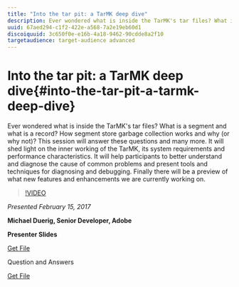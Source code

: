 ```yaml
---
title: "Into the tar pit: a TarMK deep dive"
description: Ever wondered what is inside the TarMK's tar files? What is a segment and what is a record? How segment store garbage collection works and why (or why not)? This session will answer these questions and many more. It will shed light on the inner working of the TarMK, its system requirements and performance characteristics. It will help participants to better understand and diagnose the cause of common problems and present tools and techniques for diagnosing and debugging. Finally there will be a preview of what new features and enhancements we are currently working on.
uuid: 67aed294-c1f2-422e-a568-7a2e19eb60d1
discoiquuid: 3c650f0e-e16b-4a18-9462-90cdde8a2f10
targetaudience: target-audience advanced
---
```


# Into the tar pit: a TarMK deep dive{#into-the-tar-pit-a-tarmk-deep-dive}

Ever wondered what is inside the TarMK's tar files? What is a segment and what is a record? How segment store garbage collection works and why (or why not)? This session will answer these questions and many more. It will shed light on the inner working of the TarMK, its system requirements and performance characteristics. It will help participants to better understand and diagnose the cause of common problems and present tools and techniques for diagnosing and debugging. Finally there will be a preview of what new features and enhancements we are currently working on.

>[!VIDEO](https://video.tv.adobe.com/v/19138/?quality=9)

*Presented February 15, 2017*

**Michael Duerig, Senior Developer, Adobe**

**Presenter Slides**

[Get File](assets/aem-gems-tarmk-deep-dive.pptx)

Question and Answers

[Get File](assets/aem-gems-qandas-tarmk-deep-dive.pdf)
<!--
[Get back to the Overview](https://helpx.adobe.com/experience-manager/kt/eseminars/gems/aem-index.html)
-->
